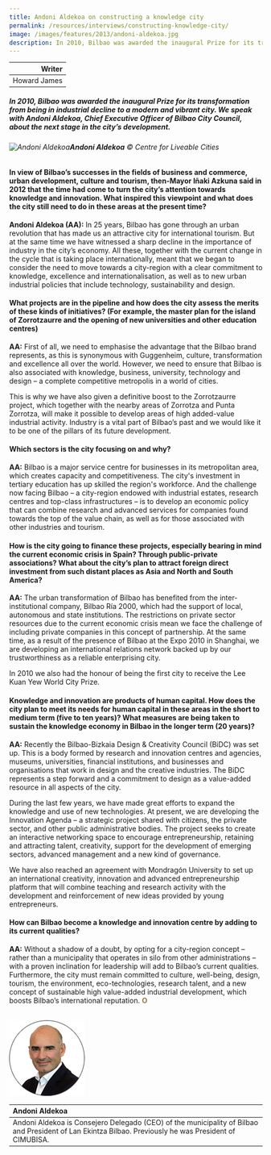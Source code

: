 ```yaml
---
title: Andoni Aldekoa on constructing a knowledge city
permalink: /resources/interviews/constructing-knowledge-city/
image: /images/features/2013/andoni-aldekoa.jpg
description: In 2010, Bilbao was awarded the inaugural Prize for its transformation from being in industrial decline to a modern and vibrant city. We speak with Andoni Aldekoa, Chief Executive Officer of Bilbao City Council, about the next stage in the city’s development.
---
```


| Writer |
|---:|
| Howard James |

##### In 2010, Bilbao was awarded the inaugural Prize for its transformation from being in industrial decline to a modern and vibrant city. We speak with Andoni Aldekoa, Chief Executive Officer of Bilbao City Council, about the next stage in the city’s development.

###### ![Andoni Aldekoa](/images/features/2013/andoni-aldekoa.jpg/)**Andoni Aldekoa** © Centre for Liveable Cities

#### **In view of Bilbao’s successes in the fields of business and commerce, urban development, culture and tourism, then-Mayor Iñaki Azkuna said in 2012 that the time had come to turn the city’s attention towards knowledge and innovation. What inspired this viewpoint and what does the city still need to do in these areas at the present time?**

**Andoni Aldekoa (AA):** In 25 years, Bilbao has gone through an urban revolution that has made us an attractive city for international tourism. But at the same time we have witnessed a sharp decline in the importance of industry in the city’s economy. All these, together with the current change in the cycle that is taking place internationally, meant that we began to consider the need to move towards a city-region with a clear commitment to knowledge, excellence and internationalisation, as well as to new urban industrial policies that include technology, sustainability and design.

#### **What projects are in the pipeline and how does the city assess the merits of these kinds of initiatives? (For example, the master plan for the island of Zorrotzaurre and the opening of new universities and other education centres)**

**AA:** First of all, we need to emphasise the advantage that the Bilbao brand represents, as this is synonymous with Guggenheim, culture, transformation and excellence all over the world. However, we need to ensure that Bilbao is also associated with knowledge, business, university, technology and design – a complete competitive metropolis in a world of cities. 

This is why we have also given a definitive boost to the Zorrotzaurre project, which together with the nearby areas of Zorrotza and Punta Zorrotza, will make it possible to develop areas of high added-value industrial activity. Industry is a vital part of Bilbao’s past and we would like it to be one of the pillars of its future development.

#### **Which sectors is the city focusing on and why?**

**AA:** Bilbao is a major service centre for businesses in its metropolitan area, which creates capacity and competitiveness. The city's investment in tertiary education has up skilled the region's workforce. And the challenge now facing Bilbao – a city-region endowed with industrial estates, research centres and top-class infrastructures – is to develop an economic policy that can combine research and advanced services for companies found towards the top of the value chain, as well as for those associated with other industries and tourism.

#### **How is the city going to finance these projects, especially bearing in mind the current economic crisis in Spain? Through public-private associations? What about the city’s plan to attract foreign direct investment from such distant places as Asia and North and South America?**

**AA:** The urban transformation of Bilbao has benefited from the inter-institutional company, Bilbao Ría 2000, which had the support of local, autonomous and state institutions. The restrictions on private sector resources due to the current economic crisis mean we face the challenge of including private companies in this concept of partnership. At the same time, as a result of the presence of Bilbao at the Expo 2010 in Shanghai, we are developing an international relations network backed up by our trustworthiness as a reliable enterprising city.

In 2010 we also had the honour of being the first city to receive the Lee Kuan Yew World City Prize.

#### **Knowledge and innovation are products of human capital. How does the city plan to meet its needs for human capital in these areas in the short to medium term (five to ten years)? What measures are being taken to sustain the knowledge economy in Bilbao in the longer term (20 years)?**

**AA:** Recently the Bilbao-Bizkaia Design & Creativity Council (BiDC) was set up. This is a body formed by research and innovation centres and agencies, museums, universities, financial institutions, and businesses and organisations that work in design and the creative industries. The BiDC represents a step forward and a commitment to design as a value-added resource in all aspects of the city. 

During the last few years, we have made great efforts to expand the knowledge and use of new technologies. At present, we are developing the Innovation Agenda – a strategic project shared with citizens, the private sector, and other public administrative bodies. The project seeks to create an interactive networking space to encourage entrepreneurship, retaining and attracting talent, creativity, support for the development of emerging sectors, advanced management and a new kind of governance. 

We have also reached an agreement with Mondragón University to set up an international creativity, innovation and advanced entrepreneurship platform that will combine teaching and research activity with the development and reinforcement of new ideas provided by young entrepreneurs.

#### **How can Bilbao become a knowledge and innovation centre by adding to its current qualities?**

**AA:** Without a shadow of a doubt, by opting for a city-region concept – rather than a municipality that operates in silo from other administrations – with a proven inclination for leadership will add to Bilbao’s current qualities. Furthermore, the city must remain committed to culture, well-being, design, tourism, the environment, eco-technologies, research talent, and a new concept of sustainable high value-added industrial development, which boosts Bilbao’s international reputation. **<font color="#967942">O</font>** 

<br>

<div style="width:150px"><img src="/images/features/2013/andoni-aldekoa2.png" alt="Andoni Aldekoa" /></div>

| **Andoni Aldekoa** |
|:---|
| Andoni Aldekoa is Consejero Delegado (CEO) of the municipality of Bilbao and President of Lan Ekintza Bilbao. Previously he was President of CIMUBISA. |
